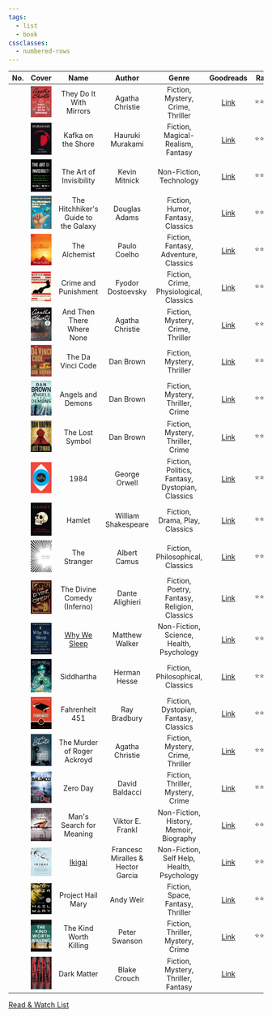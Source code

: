 ```yaml
---
tags:
  - list
  - book
cssclasses:
  - numbered-rows
---
```


| No. | Cover | Name | Author | Genre | Goodreads | Rating | Status |
| :--: | :--: | :--: | :--: | :--: | :--: | ---- | :--: |
|  | ![They do it with Mirrors\|72](images/they-do-it-with-mirrors.jpg) | They Do It With Mirrors | Agatha Christie | Fiction, Mystery, Crime, Thriller | [Link](https://www.goodreads.com/book/show/68930.They_Do_It_With_Mirrors) | ⭐⭐⭐ | #completed |
|  | ![Kafka on the Shore\|72](images/kafka-on-the-shore.jpg) | Kafka on the Shore | Hauruki Murakami | Fiction, Magical-Realism, Fantasy | [Link](https://www.goodreads.com/book/show/4929.Kafka_on_the_Shore) | ⭐⭐⭐⭐ | #completed |
|  | ![The art of Invisibility\|72](images/the-art-of-invisibility.jpg) | The Art of Invisibility | Kevin Mitnick | Non-Fiction, Technology | [Link](https://www.goodreads.com/book/show/30363785-the-art-of-invisibility) | ⭐⭐⭐ | #completed |
|  | ![The Hitchhiker's Guide to the Galaxy\|72](images/the-hitchhikers-guide-to-the-galaxy.jpg) | The Hitchhiker's Guide to the Galaxy | Douglas Adams | Fiction, Humor, Fantasy, Classics | [Link](https://www.goodreads.com/book/show/386162.The_Hitchhiker_s_Guide_to_the_Galaxy) | ⭐⭐⭐⭐ | #completed |
|  | ![The Alchemist\|72](images/the-alchemist.jpg) | The Alchemist | Paulo Coelho | Fiction, Fantasy, Adventure, Classics | [Link](https://www.goodreads.com/book/show/18144590-the-alchemist) | ⭐⭐⭐⭐⭐ | #completed |
|  | ![Crime and Punishment\|72](images/crime-and-punishment.jpg) | Crime and Punishment | Fyodor Dostoevsky | Fiction, Crime, Physiological, Classics | [Link](https://www.goodreads.com/book/show/7144.Crime_and_Punishment) | ⭐⭐⭐ | #completed |
|  | ![And Then There Where None\|72](images/and-then-there-where-none.jpg) | And Then There Where None | Agatha Christie | Fiction, Mystery, Crime, Thriller | [Link](https://www.goodreads.com/book/show/16299.And_Then_There_Were_None) | ⭐⭐⭐⭐⭐ | #completed |
|  | ![The Da Vici Code\|72](images/the-davici-code.jpg) | The Da Vinci Code | Dan Brown | Fiction, Mystery, Thriller | [Link](https://www.goodreads.com/book/show/968.The_Da_Vinci_Code) | ⭐⭐⭐⭐ | #completed |
|  | ![Angels and Demons\|72](images/angels-and-demons.jpg) | Angels and Demons | Dan Brown | Fiction, Mystery, Thriller, Crime | [Link](https://www.goodreads.com/book/show/960.Angels_Demons) | ⭐⭐⭐⭐ | #completed |
|  | ![The Lost Symbol\|72](images/the-lost-symbol.jpg) | The Lost Symbol | Dan Brown | Fiction, Mystery, Thriller, Crime | [Link](https://www.goodreads.com/book/show/6411961-the-lost-symbol) | ⭐⭐⭐⭐⭐ | #completed |
|  | ![1984\|72](images/1984.jpg) | 1984 | George Orwell | Fiction, Politics, Fantasy, Dystopian, Classics | [Link](https://www.goodreads.com/book/show/61439040-1984) | ⭐⭐⭐⭐ | #completed |
|  | ![Hamlet\|72](images/hamlet.jpeg) | Hamlet | William Shakespeare | Fiction, Drama, Play, Classics | [Link](https://www.goodreads.com/book/show/1420.Hamlet) | ⭐⭐⭐ | #completed |
|  | ![The Stranger\|72](images/the-stranger.jpg) | The Stranger | Albert Camus | Fiction, Philosophical, Classics | [Link](https://www.goodreads.com/book/show/49552.The_Stranger) | ⭐⭐⭐ | #completed |
|  | ![The Divine Comedy\|72](images/the-divine-comedy.jpg) | The Divine Comedy (Inferno) | Dante Alighieri | Fiction, Poetry, Fantasy, Religion, Classics | [Link](https://www.goodreads.com/book/show/6656.The_Divine_Comedy) | ⭐⭐ | #completed |
|  | ![Why we Sleep\|72](images/why-we-sleep.jpg) | [Why We Sleep](Why%20We%20Sleep.md) | Matthew Walker | Non-Fiction, Science, Health, Psychology | [Link](https://www.goodreads.com/book/show/34466963-why-we-sleep) | ⭐⭐⭐ | #completed |
|  | ![Siddhartha\|72](images/siddhartha.jpg) | Siddhartha | Herman Hesse | Fiction, Philosophical, Classics | [Link](https://www.goodreads.com/book/show/52036.Siddhartha) | ⭐⭐⭐ | #completed |
|  | ![Fahrenheit 451\|72](images/fahrenheit-451.jpg) | Fahrenheit 451 | Ray Bradbury | Fiction, Dystopian, Fantasy, Classics | [Link](https://www.goodreads.com/book/show/56302573-farenheit-451) | ⭐⭐⭐ | #completed |
|  | ![The Murder of Roger Ackroyd\|72](images/the-murder-of-roger-ackroyd.jpg) | The Murder of Roger Ackroyd | Agatha Christie | Fiction, Mystery, Crime, Thriller | [Link](https://www.goodreads.com/book/show/16328.The_Murder_of_Roger_Ackroyd) | ⭐⭐⭐⭐⭐ | #completed |
|  | ![Zero Day\|72](images/zero-day.jpg) | Zero Day | David Baldacci | Fiction, Thriller, Mystery, Crime | [Link](https://www.goodreads.com/book/show/11007587-zero-day) | ⭐⭐ | #completed |
|  | ![Man's Search for Meaning\|72](images/mans-search-for-meaning.jpg) | Man's Search for Meaning | Viktor E. Frankl | Non-Fiction, History, Memoir, Biography | [Link](https://www.goodreads.com/book/show/4069.Man_s_Search_for_Meaning) | ⭐⭐⭐ | #completed |
|  | ![Ikigai\|72](images/ikigai.jpg) | [Ikigai](Ikigai.md) | Francesc Miralles & Hector Garcia | Non-Fiction, Self Help, Health, Psychology | [Link](https://www.goodreads.com/en/book/show/40534545-ikigai) | ⭐⭐⭐ | #completed |
|  | ![project-hail-mary\|72](images/project-hail-mary.jpg) | Project Hail Mary | Andy Weir | Fiction, Space, Fantasy, Thriller | [Link](https://www.goodreads.com/book/show/54493401-project-hail-mary) | ⭐⭐⭐⭐ | #completed |
|  | ![the-kind-worth-killing\|72](images/the-kind-worth-killing.jpg) | The Kind Worth Killing | Peter Swanson | Fiction, Thriller, Mystery, Crime | [Link](https://www.goodreads.com/book/show/21936809-the-kind-worth-killing) | ⭐⭐⭐ | #completed |
|  | ![dark-matter\|72](images/dark-matter.jpg) | Dark Matter | Blake Crouch | Fiction, Mystery, Thriller, Fantasy | [Link](https://www.goodreads.com/book/show/27833670-dark-matter) |  | #reading |

[Read & Watch List](../Read%20&%20Watch%20List.md)
